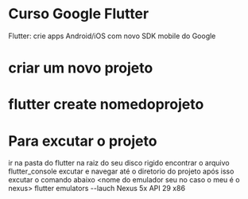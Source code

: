 # Curso Google Flutter
 Flutter: crie apps Android/iOS com novo SDK mobile do Google 

# criar um novo projeto 

# flutter create nomedoprojeto

# Para excutar o projeto 
ir na pasta do flutter na raiz do seu disco rigido 
encontrar o arquivo flutter_console
excutar e navegar até o diretorio do projeto 
após isso excutar o comando abaixo 
<nome do emulador seu no caso o meu é o nexus>
flutter emulators --lauch Nexus 5x API 29 x86
